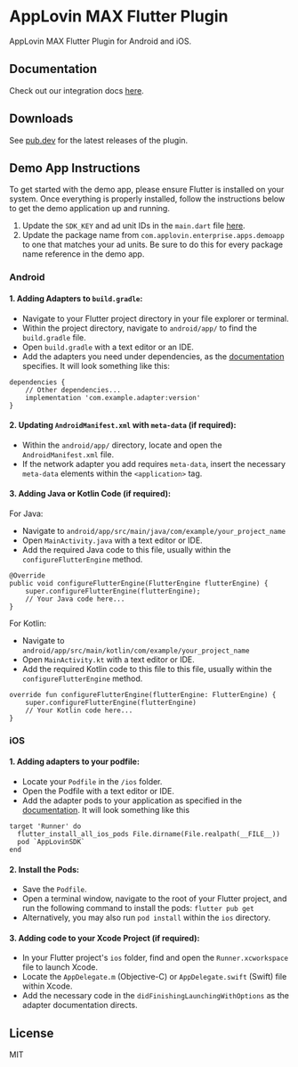 # AppLovin MAX Flutter Plugin
AppLovin MAX Flutter Plugin for Android and iOS.

## Documentation
Check out our integration docs [here](https://dash.applovin.com/documentation/mediation/flutter/getting-started/integration).

## Downloads
See [pub.dev](https://pub.dev/packages/applovin_max) for the latest releases of the plugin.

## Demo App Instructions
To get started with the demo app, please ensure Flutter is installed on your system. Once everything is properly installed, follow the instructions below to get the demo application up and running. 

1. Update the `SDK_KEY` and ad unit IDs in the `main.dart` file [here](https://github.com/AppLovin/AppLovin-MAX-Flutter/blob/73c5a281439791f4b81f595ab795f6b99cbc9457/applovin_max/example/lib/main.dart#L28). 
2. Update the package name from `com.applovin.enterprise.apps.demoapp` to one that matches your ad units. Be sure to do this for every package name reference in the demo app. 

### Android
#### 1. Adding Adapters to `build.gradle`:
- Navigate to your Flutter project directory in your file explorer or terminal. 
- Within the project directory, navigate to `android/app/` to find the `build.gradle` file. 
- Open `build.gradle` with a text editor or an IDE. 
- Add the adapters you need under dependencies, as the [documentation](https://dash.applovin.com/documentation/mediation/flutter/mediation-adapters/android) specifies. It will look something like this: 
```
dependencies {
    // Other dependencies...
    implementation 'com.example.adapter:version'
}
```

#### 2. Updating `AndroidManifest.xml` with `meta-data` (if required):
- Within the `android/app/` directory, locate and open the `AndroidManifest.xml` file. 
- If the network adapter you add requires `meta-data`, insert the necessary `meta-data` elements within the `<application>` tag. 

#### 3. Adding Java or Kotlin Code (if required):
   
For Java: 
- Navigate to `android/app/src/main/java/com/example/your_project_name`
- Open `MainActivity.java` with a text editor or IDE. 
- Add the required Java code to this file, usually within the `configureFlutterEngine` method. 
```
@Override
public void configureFlutterEngine(FlutterEngine flutterEngine) {
    super.configureFlutterEngine(flutterEngine);
    // Your Java code here...
}
```

For Kotlin: 
- Navigate to `android/app/src/main/kotlin/com/example/your_project_name`
- Open `MainActivity.kt` with a text editor or IDE. 
- Add the required Kotlin code to this file to this file, usually within the `configureFlutterEngine` method. 
```
override fun configureFlutterEngine(flutterEngine: FlutterEngine) {
    super.configureFlutterEngine(flutterEngine)
    // Your Kotlin code here...
}
```

### iOS 
#### 1. Adding adapters to your podfile:
- Locate your `Podfile` in the `/ios` folder.
- Open the Podfile with a text editor or IDE.
- Add the adapter pods to your application as specified in the [documentation](https://dash.applovin.com/documentation/mediation/flutter/mediation-adapters/ios). It will look something like this
```
target 'Runner' do
  flutter_install_all_ios_pods File.dirname(File.realpath(__FILE__))
  pod `AppLovinSDK`
end
```
#### 2. Install the Pods:
- Save the `Podfile`.
- Open a terminal window, navigate to the root of your Flutter project, and run the following command to install the pods:
```flutter pub get```
- Alternatively, you may also run `pod install` within the `ios` directory. 

#### 3. Adding code to your Xcode Project (if required):
- In your Flutter project's `ios` folder, find and open the `Runner.xcworkspace` file to launch Xcode.
- Locate the `AppDelegate.m` (Objective-C) or `AppDelegate.swift` (Swift) file within Xcode.
- Add the necessary code in the `didFinishingLaunchingWithOptions` as the adapter documentation directs. 
  
## License
MIT
